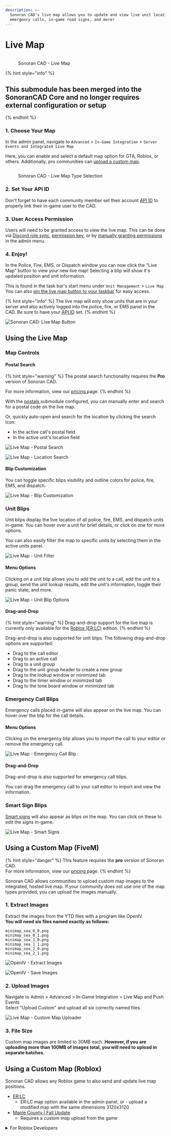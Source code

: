 ```yaml
---
description: >-
  Sonoran CAD's live map allows you to update and view live unit locations,
  emergency calls, in-game road signs, and more!
---
```


# Live Map

<figure><img src="../../../../.gitbook/assets/live map.png" alt=""><figcaption><p>Sonoran CAD - Live Map</p></figcaption></figure>

{% hint style="info" %}
## This submodule has been merged into the SonoranCAD Core and no longer requires external configuration or setup
{% endhint %}

### 1. Choose Your Map

In the admin panel, navigate to `Advanced` > `In-Game Integration` > `Server Events and Integrated Live Map`

Here, you can enable and select a default map option for GTA, Roblox, or others. Additionally, pro communities can [upload a custom map](../../../../roadmap/v2-legacy/available-plugins/live-map.md#using-a-custom-map).



<figure><img src="../../../../.gitbook/assets/Screenshot 2024-11-08 at 3.11.55 PM.png" alt=""><figcaption><p>Sonoran CAD - Live Map Type Selection</p></figcaption></figure>

### 2. Set Your API ID

Don't forget to have each community member set their account [API ID](../../../../sonoran-cad/api-integration/getting-started/setting-your-api-id.md) to properly link their in-game user to the CAD.

### 3. User Access Permission

Users will need to be granted access to view the live map. This can be done via [Discord role sync](../../../discord-bot-integration.md), [permission key](../../../../tutorials/getting-started/permissions.md#permission-keys), or by [manually granting permissions](../../../../tutorials/getting-started/permissions.md#manually-granting-permissions) in the admin menu.

### **4. Enjoy!**

In the Police, Fire, EMS, or Dispatch window you can now click the "Live Map" button to view your new live map! Selecting a blip will show it's updated position and unit information.

This is found in the task bar's start menu under `Unit Management` > `Live Map`\
You can also [pin the live map button to your taskbar](../../../../tutorials/customization/customizing-your-layout.md#7-tab-system) for easy access.

{% hint style="info" %}
The live map will only show units that are in your server and also actively logged into the police, fire, or EMS panel in the CAD. Be sure to have your [API ID](../../../../sonoran-cad/api-integration/getting-started/setting-your-api-id.md) set.
{% endhint %}

![Sonoran CAD: Live Map Button](<../../../../.gitbook/assets/Screen Shot 2021-06-18 at 11.12.10 PM.png>)

## **Using the Live Map**

### **Map Controls**

#### **Postal Search**

{% hint style="warning" %}
The postal search functionality requires the **Pro** version of Sonoran CAD.

For more information, view our [pricing ](../../../../pricing/faq/)page.
{% endhint %}

With the [postals ](postals.md)submodule configured, you can manually enter and search for a postal code on the live map.

Or, quickly auto-open and search for the location by clicking the search icon:

* In the active call's postal field
* In the active unit's location field

![Live Map - Postal Search](../../../../.gitbook/assets/map\_search\_postal.gif)

![Live Map - Location Search](../../../../.gitbook/assets/map\_search\_btn.gif)

#### Blip Customization

You can toggle specific blips visibility and outline colors for police, fire, EMS, and dispatch.

![Live Map - Blip Customization](<../../../../.gitbook/assets/image (299) (1).png>)

### **Unit Blips**

Unit blips display the live location of all police, fire, EMS, and dispatch units in-game. You can hover over a unit for brief details, or click on one for more options.

You can also easily filter the map to specific units by selecting them in the active units panel.

![Live Map - Unit Filter](../../../../.gitbook/assets/map\_filter.gif)

#### Menu Options

Clicking on a unit blip allows you to add the unit to a call, add the unit to a group, send the unit lookup results, edit the unit's information, toggle their panic state, and more.

![Live Map - Unit Blip Options](<../../../../.gitbook/assets/image (66).png>)

#### Drag-and-Drop

{% hint style="warning" %}
Drag-and-drop support for the live map is currently only available for the [Roblox (ER:LC)](../../../roblox-er-lc.md) edition.
{% endhint %}

Drag-and-drop is also supported for unit blips. The following drag-and-drop options are supported:

* Drag to the call editor
* Drag to an active call
* Drag to a unit group
* Drag to the unit group header to create a new group
* Drag to the lookup window or minimized tab
* Drag to the timer window or minimized tab
* Drag to the tone board window or minimized tab

### Emergency Call Blips

Emergency calls placed in-game will also appear on the live map. You can hover over the blip for the call details.

#### Menu Options

Clicking on the emergency blip allows you to import the call to your editor or remove the emergency call.

![Live Map - Emergency Call Blip](<../../../../.gitbook/assets/image (296) (1).png>)

#### Drag-and-Drop

Drag-and-drop is also supported for emergency call blips.

You can drag the emergency call to your call editor to import and view the information.

### Smart Sign Blips

[Smart signs](smart-signs.md) will also appear as blips on the map. You can click on these to edit the signs in-game.

![Live Map - Smart Signs](<../../../../.gitbook/assets/image (144).png>)

## Using a Custom Map (FiveM)

{% hint style="danger" %}
This feature requires the **pro** version of Sonoran CAD.\
For more information, view our [pricing ](broken-reference)page.
{% endhint %}

Sonoran CAD allows communities to upload custom map images to the integrated, hosted live map. If your community does not use one of the map types provided, you can upload the images manually.

### 1. Extract Images

Extract the images from the YTD files with a program like OpenIV.\
**You will need six files named exactly as follows:**

`minimap_sea_0_0.png`\
`minimap_sea_0_1.png`\
`minimap_sea_1_0.png`\
`minimap_sea_1_1.png`\
`minimap_sea_2_0.png`\
`minimap_sea_2_1.png`

![OpenIV - Extract Images](<../../../../.gitbook/assets/image (131).png>)

![OpenIV - Save Images](<../../../../.gitbook/assets/image (193).png>)

### 2. Upload Images

Navigate to Admin > Advanced > In-Game Integration > Live Map and Push Events\
Select "Upload Custom" and upload all six correctly named files.

![Live Map - Custom Map Uploader](<../../../../.gitbook/assets/image (179).png>)

### 3. File Size

Custom map images are limited to 30MB each. **However, if you are uploading more than 100MB of images total, you will need to upload in separate batches.**

## Using a Custom Map (Roblox)

Sonoran CAD allows any Roblox game to also send and update live map positions.

* [ER:LC](../../../roblox-er-lc.md)
  * ER:LC map option available in the admin panel, or - upload a modified map with the same dimensions 3120x3120
* [Maple County | Fall Update](https://www.roblox.com/games/8416011646/Maple-County-FALL-UPDATE)
  * Requires a custom map upload from the game

<details>

<summary>For Roblox Developers</summary>

Maple County has recently added Sonoran CAD live map access to their Roblox game mode.\
To do the same for your game:

1. Send Unit Location API updates with the `coordinate` `x` and `y` values
2. Convert (if needed) your `coordinate` `x` and `y` values so that the top left of your map image is `{0,0}`
3. Export your square map to a single image and upload to the Sonoran CAD community in the admin panel under `In-Game Integration` > `Live Map` > Game as `Roblox` > Type as `Custom` > `Upload` > `Save`

![](<../../../../.gitbook/assets/image (3).png>)

For more help, reach out to our [support team](https://support.sonoransoftware.com).

</details>
